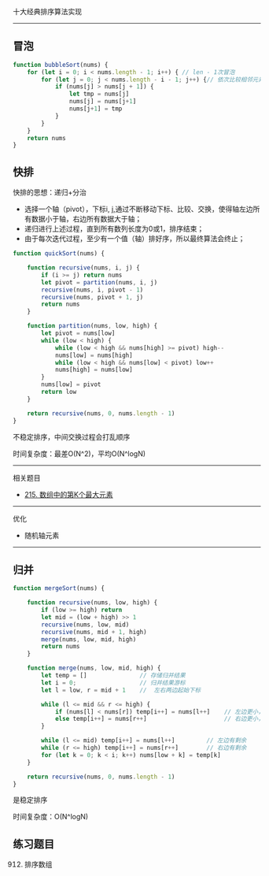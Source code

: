 

十大经典排序算法实现

---

## 冒泡

```javascript
function bubbleSort(nums) {
    for (let i = 0; i < nums.length - 1; i++) { // len - 1次冒泡
        for (let j = 0; j < nums.length - i - 1; j++) {// 依次比较相邻元素，进行冒泡，比较区间[0,len - 1 - i]
            if (nums[j] > nums[j + 1]) {
                let tmp = nums[j]
                nums[j] = nums[j+1]
                nums[j+1] = tmp
            }
        }
    }
    return nums
}
```

## 快排

快排的思想：递归+分治

- 选择一个轴（pivot），下标i, j,通过不断移动下标、比较、交换，使得轴左边所有数据小于轴，右边所有数据大于轴；
- 递归进行上述过程，直到所有数列长度为0或1，排序结束；
- 由于每次迭代过程，至少有一个值（轴）排好序，所以最终算法会终止；

```javascript
function quickSort(nums) {

    function recursive(nums, i, j) {
        if (i >= j) return nums
        let pivot = partition(nums, i, j)
        recursive(nums, i, pivot - 1)
        recursive(nums, pivot + 1, j)
        return nums
    }

    function partition(nums, low, high) {
        let pivot = nums[low]
        while (low < high) {
            while (low < high && nums[high] >= pivot) high--
            nums[low] = nums[high]
            while (low < high && nums[low] < pivot) low++
            nums[high] = nums[low]
        }
        nums[low] = pivot
        return low
    }

    return recursive(nums, 0, nums.length - 1)
}
```

不稳定排序，中间交换过程会打乱顺序

时间复杂度：最差O(N^2)，平均O(N^logN)

---

相关题目

- [215. 数组中的第K个最大元素](https://leetcode-cn.com/problems/kth-largest-element-in-an-array/submissions/)

---

优化

- 随机轴元素

---

## 归并

```javascript
function mergeSort(nums) {

    function recursive(nums, low, high) {
        if (low >= high) return
        let mid = (low + high) >> 1
        recursive(nums, low, mid)
        recursive(nums, mid + 1, high)
        merge(nums, low, mid, high)
        return nums
    }

    function merge(nums, low, mid, high) {
        let temp = []               // 存储归并结果
        let i = 0;                  // 归并结果游标
        let l = low, r = mid + 1    //  左右两边起始下标

        while (l <= mid && r <= high) {
            if (nums[l] < nums[r]) temp[i++] = nums[l++]    // 左边更小，移动左边下标
            else temp[i++] = nums[r++]                      // 右边更小，移动右边下标
        }

        while (l <= mid) temp[i++] = nums[l++]         // 左边有剩余
        while (r <= high) temp[i++] = nums[r++]        // 右边有剩余
        for (let k = 0; k < i; k++) nums[low + k] = temp[k]
    }

    return recursive(nums, 0, nums.length - 1)
}
```

是稳定排序

时间复杂度：O(N^logN)

## 练习题目

912. 排序数组
